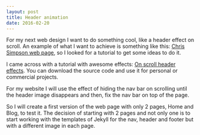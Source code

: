 ```yaml
---
layout: post
title: Header animation
date: 2016-02-20
---
```


For my next web design I want to do something cool, like a header effect on scroll. An example of what I want to achieve is something like this: <a href="http://chrissimpson.co.uk/elasticsearch-yellow-cluster-status-explained.html" alt="Header effect example">Chris Simpson web page</a>, so I looked for a tutorial to get some ideas to do it.

I came across with a tutorial with awesome effects: <a href="http://tympanus.net/codrops/2013/07/16/on-scroll-header-effects/" alt="Tutorial header effects">On scroll header effects</a>. You can download the source code and use it for personal or commercial projects.

For my website I will use the effect of hiding the nav bar on scrolling until the header image disappears and then, fix the nav bar on top of the page.
 
So I will create a first version of the web page with only 2 pages, Home and Blog, to test it. The decision of starting with 2 pages and not only one is to start working with the templates of Jekyll for the nav, header and footer but with a different image in each page.
